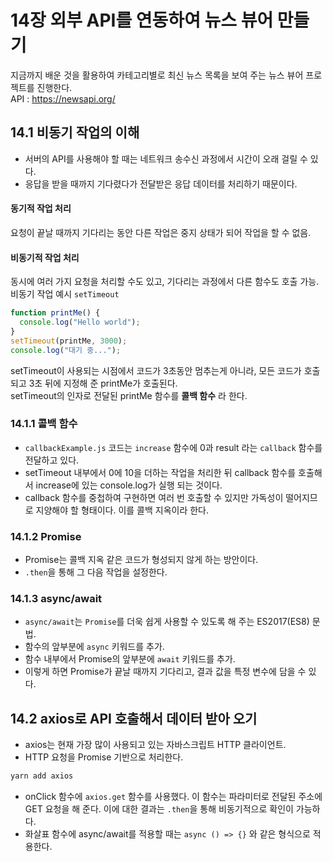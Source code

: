 # 14장 외부 API를 연동하여 뉴스 뷰어 만들기

지금까지 배운 것을 활용하여 카테고리별로 최신 뉴스 목록을 보여 주는 뉴스 뷰어 프로젝트를 진행한다.<br />
API : https://newsapi.org/

## 14.1 비동기 작업의 이해

- 서버의 API를 사용해야 할 때는 네트워크 송수신 과정에서 시간이 오래 걸릴 수 있다.
- 응답을 받을 때까지 기다렸다가 전달받은 응답 데이터를 처리하기 때문이다.

#### 동기적 작업 처리

요청이 끝날 때까지 기다리는 동안 다른 작업은 중지 상태가 되어 작업을 할 수 없음.

#### 비동기적 작업 처리

동시에 여러 가지 요청을 처리할 수도 있고, 기다리는 과정에서 다른 함수도 호출 가능.<br />
비동기 작업 예시 `setTimeout`

```javascript
function printMe() {
  console.log("Hello world");
}
setTimeout(printMe, 3000);
console.log("대기 중...");
```

setTimeout이 사용되는 시점에서 코드가 3초동안 멈추는게 아니라, 모든 코드가 호출되고 3초 뒤에 지정해 준 printMe가 호출된다.<br />
setTimeout의 인자로 전달된 printMe 함수를 **콜백 함수** 라 한다.

### 14.1.1 콜백 함수

- `callbackExample.js` 코드는 `increase` 함수에 0과 result 라는 `callback` 함수를 전달하고 있다.
- setTimeout 내부에서 0에 10을 더하는 작업을 처리한 뒤 callback 함수를 호출해서 increase에 있는 console.log가 실행 되는 것이다.
- callback 함수를 중첩하여 구현하면 여러 번 호출할 수 있지만 가독성이 떨어지므로 지양해야 할 형태이다. 이를 콜백 지옥이라 한다.

### 14.1.2 Promise

- Promise는 콜백 지옥 같은 코드가 형성되지 않게 하는 방안이다.
- `.then`을 통해 그 다음 작업을 설정한다.

### 14.1.3 async/await

- `async/await`는 `Promise`를 더욱 쉽게 사용할 수 있도록 해 주는 ES2017(ES8) 문법.
- 함수의 앞부분에 `async` 키워드를 추가.
- 함수 내부에서 Promise의 앞부분에 `await` 키워드를 추가.
- 이렇게 하면 Promise가 끝날 때까지 기다리고, 결과 값을 특정 변수에 담을 수 있다.

## 14.2 axios로 API 호출해서 데이터 받아 오기

- axios는 현재 가장 많이 사용되고 있는 자바스크립트 HTTP 클라이언트.
- HTTP 요청을 Promise 기반으로 처리한다.

```bash
yarn add axios
```

- onClick 함수에 `axios.get` 함수를 사용했다. 이 함수는 파라미터로 전달된 주소에 GET 요청을 해 준다. 이에 대한 결과는 `.then`을 통해 비동기적으로 확인이 가능하다.
- 화살표 함수에 async/await를 적용할 때는 `async () => {}` 와 같은 형식으로 적용한다.

